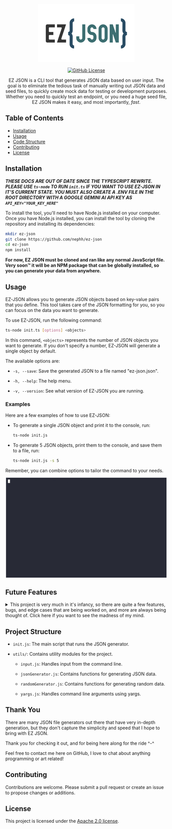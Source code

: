 <div align="center">

<img src="./assets/ezjson.png" alt="ez-json logo" width="300"/>

[![GitHub License](https://img.shields.io/github/license/nephh/ez-json?style=for-the-badge&color=blue)](https://www.apache.org/licenses/LICENSE-2.0)

EZ JSON is a CLI tool that generates JSON data based on user input. The goal is to eliminate the tedious task of manually writing out JSON data and seed files, to quickly create mock data for testing or development purposes. Whether you need to quickly test an endpoint, or you need a huge seed file, EZ JSON makes it easy, and most importantly, _fast_.

</div>

## Table of Contents

- [Installation](#installation)
- [Usage](#usage)
- [Code Structure](#code-structure)
- [Contributing](#contributing)
- [License](#license)

## Installation

**_THESE DOCS ARE OUT OF DATE SINCE THE TYPESCRIPT REWRITE. PLEASE USE `ts-node` TO RUN `init.ts` IF YOU WANT TO USE EZ-JSON IN IT'S CURRENT STATE. YOU MUST ALSO CREATE A .ENV FILE IN THE ROOT DIRECTORY WITH A GOOGLE GEMINI AI API KEY AS `API_KEY="YOUR_KEY_HERE"`_**

To install the tool, you'll need to have Node.js installed on your computer. Once you have Node.js installed, you can install the tool by cloning the repository and installing its dependencies:

```bash
mkdir ez-json
git clone https://github.com/nephh/ez-json
cd ez-json
npm install
```

**For now, EZ JSON must be cloned and ran like any normal JavaScript file. Very soon™️ it will be an NPM package that can be globally installed, so you can generate your data from anywhere.**

## Usage

EZ-JSON allows you to generate JSON objects based on key-value pairs that you define. This tool takes care of the JSON formatting for you, so you can focus on the data you want to generate.

To use EZ-JSON, run the following command:

```bash
ts-node init.ts [options] <objects>
```

In this command, `<objects>` represents the number of JSON objects you want to generate. If you don't specify a number, EZ-JSON will generate a single object by default.

The available options are:

- `-s, --save`: Save the generated JSON to a file named "ez-json.json".

- `-h, --help`: The help menu.

- `-v, --version`: See what version of EZ-JSON you are running.

### Examples

Here are a few examples of how to use EZ-JSON:

- To generate a single JSON object and print it to the console, run:

  ```bash
  ts-node init.js
  ```

- To generate 5 JSON objects, print them to the console, and save them to a file, run:

  ```bash
  ts-node init.js -s 5
  ```

Remember, you can combine options to tailor the command to your needs.

<div align="center">
  <img  src="./assets/ezjson.gif" alt="ez-json example" width="500"/>
</div>

## Future Features

<details>
<summary> This project is very much in it's infancy, so there are quite a few features, bugs, and edge cases that are being worked on, and more are always being thought of. Click here if you want to see the madness of my mind.
</summary>

<br />

As of right now, the string generation is very barebones and random. Very soon™️ more specific keys will be checked, so that more accurate values will be generated from a set dictionary based on the keys. The specificity of the values generated is not very deep at the moment.

Deal with duplicate numbers, as of now if you need to generate 100 users all with unique userIds, there's gonna be duplicates. Adding a flag to not allow duplicate numbers is high priority, while more advanced cases will probably need to be handled in a more customizable way.

I also want to make this extendable, which means allowing users to specify a custom regex or a predefined set of words for more explicit values. User defined dictionaries used for specific keys, existing JSON file importing, all these things are future ideas focused on allowing the user to customize their JSON generation to their hearts content.

Whether these customizations will become extra arguments in the CLI, or a config file is still up for debate. A config would probably be best for more in-depth custom values.

I plan on rewriting this in Go, but I first need to learn the ins and outs of the language, so this will live on node for now.

Once this is an official npm package, installing with the --global flag will allow you to generate JSON in any directory.

</details>

## Project Structure

- `init.js`: The main script that runs the JSON generator.

- `utils/`: Contains utility modules for the project.

  - `input.js`: Handles input from the command line.

  - `jsonGenerator.js`: Contains functions for generating JSON data.

  - `randomGenerator.js`: Contains functions for generating random data.

  - `yargs.js`: Handles command line arguments using yargs.

## Thank You

There are many JSON file generators out there that have very in-depth generation, but they don't capture the simplicity and speed that I hope to bring with EZ JSON.

Thank you for checking it out, and for being here along for the ride ^-^

Feel free to contact me here on GitHub, I love to chat about anything programming or art related!

## Contributing

Contributions are welcome. Please submit a pull request or create an issue to propose changes or additions.

## License

This project is licensed under the [Apache 2.0 license](https://www.apache.org/licenses/LICENSE-2.0).
